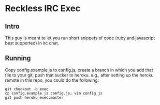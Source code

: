 # Reckless IRC Exec

## Intro

This guy is meant to let you run short snippets of code (ruby and javascript
best supported) in irc chat.

## Running

Copy config.example.js to config.js, create a branch in which you add that file
to your git, push that sucker to heroku.
e.g., after setting up the heroku remote in this repo, you could do the following:
```
git checkout -b exec
cp config.example.js config.js; vim config.js
git push heroku exec:master
```
